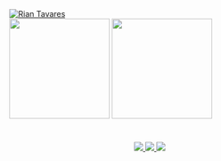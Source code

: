 

<div>
  <div>
    <a href="https://github.com/RianTavares" target="_blank" rel="noreferrer">
      <img src="https://komarev.com/ghpvc/?username=riantavares&color=green" alt="Rian Tavares" />
    </a>
  </div>
  <div>
    <img height="180em" src="https://github-readme-stats.vercel.app/api?username=riantavares&show_icons=true&theme=dark&include_all_commits=true&count_private=true"/>
    <img height="180em" src="https://github-readme-stats.vercel.app/api/top-langs/?username=riantavares&layout=compact&langs_count=7&theme=dark"/>
  </div>
</div>

<h1></h1>

<div align="center">
  <a href="https://riantavares.github.io/" target="_blank" rel="noreferrer">
    <img src="https://img.shields.io/badge/-My%20Portfolio-63c8b2?style=flat&logo=windowsterminal&logoColor=white&link=https://riantavares.github.io/" /> 
  </a>
  <a href="https://www.instagram.com/riantavareson/" target="_blank" rel="noreferrer">
    <img src="https://img.shields.io/badge/-Instagram-B93797?style=flat&logo=instagram&logoColor=white&link=https://www.instagram.com/riantavareson/" />
  </a>
  <a href="https://www.youtube.com/c/speakuptech" target="_blank" rel="noreferrer">
    <img src="https://img.shields.io/badge/-Channel-FF0100?style=flat&logo=youtube&logoColor=white&link=https://www.youtube.com/c/speakuptech" />
  </a>

</div>
